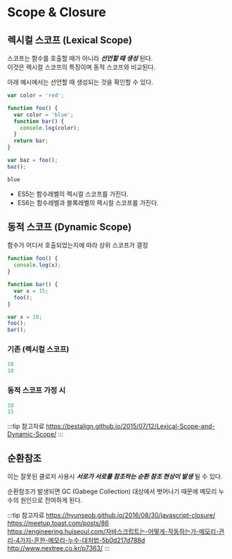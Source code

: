# Scope & Closure

## 렉시컬 스코프 (Lexical Scope)

스코프는 함수를 호출할 때가 아니라 _**선언할 때 생성**_ 된다.  
이것은 렉시컬 스코프의 특징이며 동적 스코프와 비교된다.

아래 예시에서는 선언할 때 생성되는 것을 확인할 수 있다.

```javascript
var color = 'red';

function foo() {
  var color = 'blue';
  function bar() {
    console.log(color);
  }
  return bar;
}

var baz = foo();
baz();
```

```javascript
blue
```

* ES5는 함수레벨의 렉시컬 스코프를 가진다.
* ES6는 함수레벨과 블록레벨의 렉시컬 스코프를 가진다.

## 동적 스코프 (Dynamic Scope)

함수가 어디서 호출되었는지에 따라 상위 스코프가 결정

```javascript
function foo() {
  console.log(x);
}

function bar() {
  var x = 15;
  foo();
}

var x = 10;
foo();
bar();
```

### 기존 (렉시컬 스코프)

```javascript
10
10
```

### 동적 스코프 가정 시

```javascript
10
15
```

:::tip 참고자료
<https://bestalign.github.io/2015/07/12/Lexical-Scope-and-Dynamic-Scope/>
:::

## 순환참조

이는 잘못된 클로저 사용시 _**서로가 서로를 참조하는 순환 참조 현상이 발생**_ 될 수 있다.

순환참조가 발생되면 GC (Gabege Collection) 대상에서 벗어나기 때문에 메모리 누수의 원인으로 잔여하게 된다.

:::tip 참고자료
<https://hyunseob.github.io/2016/08/30/javascript-closure/>  
<https://meetup.toast.com/posts/86>  
<https://engineering.huiseoul.com/자바스크립트는-어떻게-작동하는가-메모리-관리-4가지-흔한-메모리-누수-대처법-5b0d217d788d>  
<http://www.nextree.co.kr/p7363/>
:::